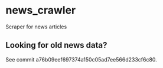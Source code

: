 # news_crawler

Scraper for news articles

## Looking for old news data?

See commit a76b09eef697374a150c05ad7ee566d233cf6c80.

